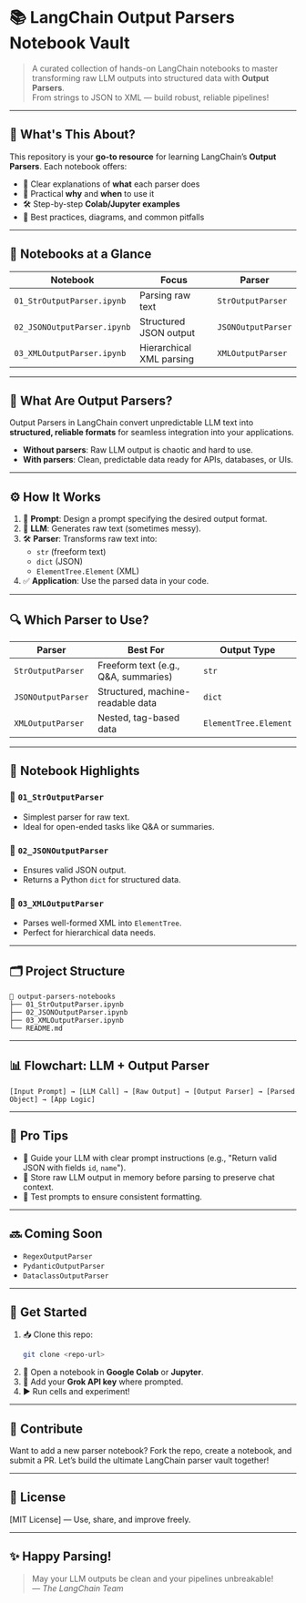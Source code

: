 # 📚 LangChain Output Parsers Notebook Vault

> A curated collection of hands-on LangChain notebooks to master transforming raw LLM outputs into structured data with **Output Parsers**.  
> From strings to JSON to XML — build robust, reliable pipelines!

---

## 🚀 What's This About?

This repository is your **go-to resource** for learning LangChain’s **Output Parsers**. Each notebook offers:

- 📖 Clear explanations of **what** each parser does
- 🎯 Practical **why** and **when** to use it
- 🛠️ Step-by-step **Colab/Jupyter examples**
- 🧠 Best practices, diagrams, and common pitfalls

---

## 📑 Notebooks at a Glance

| Notebook | Focus | Parser |
|----------|-------|--------|
| `01_StrOutputParser.ipynb` | Parsing raw text | `StrOutputParser` |
| `02_JSONOutputParser.ipynb` | Structured JSON output | `JSONOutputParser` |
| `03_XMLOutputParser.ipynb` | Hierarchical XML parsing | `XMLOutputParser` |

---

## 🧩 What Are Output Parsers?

Output Parsers in LangChain convert unpredictable LLM text into **structured, reliable formats** for seamless integration into your applications.

- **Without parsers**: Raw LLM output is chaotic and hard to use.  
- **With parsers**: Clean, predictable data ready for APIs, databases, or UIs.

---

## ⚙️ How It Works

1. 📝 **Prompt**: Design a prompt specifying the desired output format.
2. 🤖 **LLM**: Generates raw text (sometimes messy).
3. 🛠️ **Parser**: Transforms raw text into:
   - `str` (freeform text)
   - `dict` (JSON)
   - `ElementTree.Element` (XML)
4. ✅ **Application**: Use the parsed data in your code.

---

## 🔍 Which Parser to Use?

| Parser | Best For | Output Type |
|--------|----------|-------------|
| `StrOutputParser` | Freeform text (e.g., Q&A, summaries) | `str` |
| `JSONOutputParser` | Structured, machine-readable data | `dict` |
| `XMLOutputParser` | Nested, tag-based data | `ElementTree.Element` |

---

## 🌟 Notebook Highlights

### 📘 `01_StrOutputParser`
- Simplest parser for raw text.
- Ideal for open-ended tasks like Q&A or summaries.

### 📘 `02_JSONOutputParser`
- Ensures valid JSON output.
- Returns a Python `dict` for structured data.

### 📘 `03_XMLOutputParser`
- Parses well-formed XML into `ElementTree`.
- Perfect for hierarchical data needs.

---

## 🗂️ Project Structure

```
📂 output-parsers-notebooks
├── 01_StrOutputParser.ipynb
├── 02_JSONOutputParser.ipynb
├── 03_XMLOutputParser.ipynb
└── README.md
```

---

## 📊 Flowchart: LLM + Output Parser

```plaintext
[Input Prompt] → [LLM Call] → [Raw Output] → [Output Parser] → [Parsed Object] → [App Logic]
```

---

## 🧠 Pro Tips

- 📝 Guide your LLM with clear prompt instructions (e.g., "Return valid JSON with fields `id`, `name`").
- 💾 Store raw LLM output in memory before parsing to preserve chat context.
- 🧪 Test prompts to ensure consistent formatting.

---

## 🔜 Coming Soon

- `RegexOutputParser`
- `PydanticOutputParser`
- `DataclassOutputParser`

---

## 🚀 Get Started

1. 📥 Clone this repo:
   ```bash
   git clone <repo-url>
   ```
2. 📓 Open a notebook in **Google Colab** or **Jupyter**.
3. 🔑 Add your **Grok API key** where prompted.
4. ▶️ Run cells and experiment!

---

## 🤝 Contribute

Want to add a new parser notebook? Fork the repo, create a notebook, and submit a PR. Let’s build the ultimate LangChain parser vault together!

---

## 📜 License

[MIT License] — Use, share, and improve freely.

---

## ✨ Happy Parsing!

> May your LLM outputs be clean and your pipelines unbreakable!  
> — *The LangChain Team*